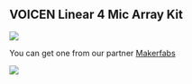 
## VOICEN Linear 4 Mic Array Kit
![](assets/images/1/0.jpg)

You can get one from our partner [Makerfabs](https://www.makerfabs.com/voicen-linear-4-mic-array-kit.html)

[![](https://www.makerfabs.com/image/cache/logo11-190x63.png)](https://www.makerfabs.com/voicen-linear-4-mic-array-kit.html)
